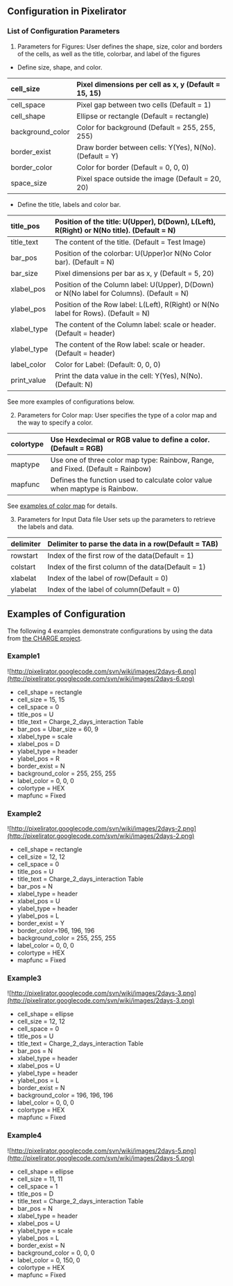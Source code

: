 ## Configuration in Pixelirator ##

### List of Configuration Parameters ###

1. Parameters for Figures:
User defines the shape, size, color and borders of the cells, as well as the title, colorbar, and label of the figures

  * Define size, shape, and color.

| cell\_size | Pixel dimensions per cell as x, y (Default = 15, 15) |
|:-----------|:-----------------------------------------------------|
| cell\_space | Pixel gap between two cells (Default = 1)            |
| cell\_shape | Ellipse or rectangle (Default = rectangle)           |
| background\_color | Color for background (Default = 255, 255, 255)       |
| border\_exist | Draw border between cells: Y(Yes), N(No). (Default = Y) |
| border\_color | Color for border (Default = 0, 0, 0)                 |
| space\_size | Pixel space outside the image (Default = 20, 20)     |

  * Define the title, labels and color bar.

| title\_pos | Position of the title: U(Upper), D(Down), L(Left), R(Right) or N(No title). (Default = N) |
|:-----------|:------------------------------------------------------------------------------------------|
| title\_text | The content of the title. (Default = Test Image)                                          |
| bar\_pos   | Position of the colorbar: U(Upper)or N(No Color bar). (Default = N)                       |
| bar\_size  | Pixel dimensions per bar as x, y (Default = 5, 20)                                        |
| xlabel\_pos | Position of the Column label: U(Upper), D(Down) or N(No label for Columns). (Default = N) |
| ylabel\_pos | Position of the Row label: L(Left), R(Right) or N(No label for Rows). (Default = N)       |
| xlabel\_type | The content of the Column label: scale or header. (Default = header)                      |
| ylabel\_type | The content of the Row label: scale or header. (Default = header)                         |
| label\_color | Color for Label: (Default: 0, 0, 0)                                                       |
| print\_value | Print the data value in the cell: Y(Yes), N(No). (Default: N)                             |

See more examples of configurations below.

2. Parameters for Color map:
User specifies the type of a color map and the way to specify a color.

| colortype | Use Hexdecimal or RGB value to define a color. (Default = RGB) |
|:----------|:---------------------------------------------------------------|
| maptype   | Use one of three color map type: Rainbow, Range, and Fixed. (Default = Rainbow) |
| mapfunc   | Defines the function used to calculate color value when maptype is Rainbow. |

See [examples of color map](http://pixelirator.googlecode.com/svn/wiki/sampleColorMap.wiki) for details.

3. Parameters for Input Data file
User sets up the parameters to retrieve the labels and data.

| delimiter  | Delimiter to parse the data in a row(Default = TAB) |
|:-----------|:----------------------------------------------------|
| rowstart   | Index of the first row of the data(Default = 1)     |
| colstart   | Index of the first column of the data(Default = 1)  |
| xlabelat   | Index of the label of row(Default = 0)              |
| ylabelat   | Index of the label of column(Default = 0)           |

## Examples of Configuration ##

The following 4 examples demonstrate configurations by using the data from [the CHARGE project](http://charge.ucdavis.edu/).

### Example1 ###

![http://pixelirator.googlecode.com/svn/wiki/images/2days-6.png](http://pixelirator.googlecode.com/svn/wiki/images/2days-6.png)
  * cell\_shape = rectangle
  * cell\_size = 15, 15
  * cell\_space = 0
  * title\_pos = U
  * title\_text = Charge\_2\_days\_interaction Table
  * bar\_pos = Ubar\_size = 60, 9
  * xlabel\_type = scale
  * xlabel\_pos = D
  * ylabel\_type = header
  * ylabel\_pos = R
  * border\_exist = N
  * background\_color = 255, 255, 255
  * label\_color = 0, 0, 0
  * colortype = HEX
  * mapfunc = Fixed


### Example2 ###

![http://pixelirator.googlecode.com/svn/wiki/images/2days-2.png](http://pixelirator.googlecode.com/svn/wiki/images/2days-2.png)
  * cell\_shape = rectangle
  * cell\_size = 12, 12
  * cell\_space = 0
  * title\_pos = U
  * title\_text = Charge\_2\_days\_interaction Table
  * bar\_pos = N
  * xlabel\_type = header
  * xlabel\_pos = U
  * ylabel\_type = header
  * ylabel\_pos = L
  * border\_exist = Y
  * border\_color=196, 196, 196
  * background\_color = 255, 255, 255
  * label\_color = 0, 0, 0
  * colortype = HEX
  * mapfunc = Fixed



### Example3 ###

![http://pixelirator.googlecode.com/svn/wiki/images/2days-3.png](http://pixelirator.googlecode.com/svn/wiki/images/2days-3.png)
  * cell\_shape = ellipse
  * cell\_size = 12, 12
  * cell\_space = 0
  * title\_pos = U
  * title\_text = Charge\_2\_days\_interaction Table
  * bar\_pos = N
  * xlabel\_type = header
  * xlabel\_pos = U
  * ylabel\_type = header
  * ylabel\_pos = L
  * border\_exist = N
  * background\_color = 196, 196, 196
  * label\_color = 0, 0, 0
  * colortype = HEX
  * mapfunc = Fixed


### Example4 ###

![http://pixelirator.googlecode.com/svn/wiki/images/2days-5.png](http://pixelirator.googlecode.com/svn/wiki/images/2days-5.png)
  * cell\_shape = ellipse
  * cell\_size = 11, 11
  * cell\_space = 1
  * title\_pos = D
  * title\_text = Charge\_2\_days\_interaction Table
  * bar\_pos = N
  * xlabel\_type = header
  * xlabel\_pos = U
  * ylabel\_type = scale
  * ylabel\_pos = L
  * border\_exist = N
  * background\_color = 0, 0, 0
  * label\_color = 0, 150, 0
  * colortype = HEX
  * mapfunc = Fixed